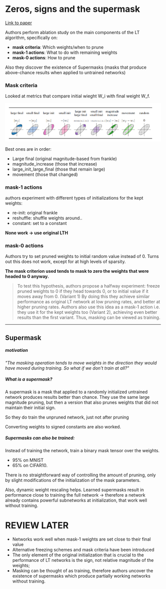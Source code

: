 # Zeros, signs and the supermask
[Link to paper](https://arxiv.org/pdf/1905.01067.pdf)

Authors perform ablation study on the main components of the LT algorithm, specifically on:

- **mask criteria**: Which weights/when to prune
- **mask-1 actions**: What to do with remaining weights
- **mask-0 actions**: How to prune

Also they discover the existence of Supermasks (masks that produce above-chance results when applied to untrained networks)

### Mask criteria

Looked at metrics that compare initial wieght W_i with final weight W_f.

![alt text](./figs/Zeros_signs_and_the_supermask/mask-criteria.png "figure2, mask criteria")

Best ones are in order:

- Large final (original magnitude-based from frankle)
- magnitude_increase (those that increase)
- large_init_large_final (those that remain large)
- movement (those that changed)

### mask-1 actions

authors experiment with different types of initializations for the kept weights:

- re-init: original frankle
- reshuffle: shuffle weights around.. 
- constant: set to a constant

**None work -> use original LTH**

### mask-0 actions

Authors try to set pruned weights to initial random value instead of 0. 
Turns out this does not work, except for at high levels of sparsity. 

**The mask criterion used tends to mask to zero the weights that were headed to 0 anyway.**

> To test this hypothesis, authors propose a halfway experiment: freeze pruned weights to 0 if they head towards 0, or to initial value if it moves away from 0. (Variant 1) By doing this they achieve similar performance as original LT network at low pruning rates, and better at higher pruning rates. Authors also use this idea as a mask-1 action i.e. they use it for the kept weights too (Variant 2), achieving even better results than the first variant. Thus, masking can be viewed as training.

---

## Supermask

##### motivation

*"The masking operation tends to move weights in the direction they would have moved during training. So what if we don't train at all?"*

##### What is a supermask?

A supermask is a mask that applied to a randomly initialized untrained network produces results better than chance. They use the same large magnitude pruning, but then a version that also prunes weights that did not maintain their initial sign.

So they do train the unpruned network, just not after pruning

Converting weights to signed constants are also worked.

##### Supermasks can also be trained:

Instead of training the network, train a binary mask tensor over the weights.

- 95% on MNIST 
- 65% on CIFAR10. 

There is no straightforward way of controlling the amount of pruning, only by slight modifications of the initialization of the mask parameters.

Also, dynamic weight rescaling helps. Learned supermasks result in performance close to training the full network -> therefore a network already contains powerful subnetworks at initialization, that work well without training.


# REVIEW LATER

- Networks work well when mask-1 weights are set close to their final value
- Alternative freezing schemes and mask criteria have been introduced
- The only element of the original initialization that is crucial to the performance of LT networks is the sign, not relative magnitude of the weights; 
- Masking can be thought of as training, therefore authors uncover the existence of supermasks which produce partially working networks without training.

